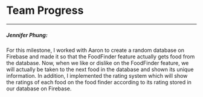 <h1>Team Progress</h1>
<hr>
<h5>Jennifer Phung:</h5>
For this milestone, I worked with Aaron to create a random database on Firebase and made it so that the FoodFinder feature actually gets food from the database. Now, when we like or dislike on the FoodFinder feature, we will actually be taken to the next food in the database and shown its unique information. In addition, I implemented the rating system which will show the ratings of each food on the food finder according to its rating stored in our database on Firebase.
